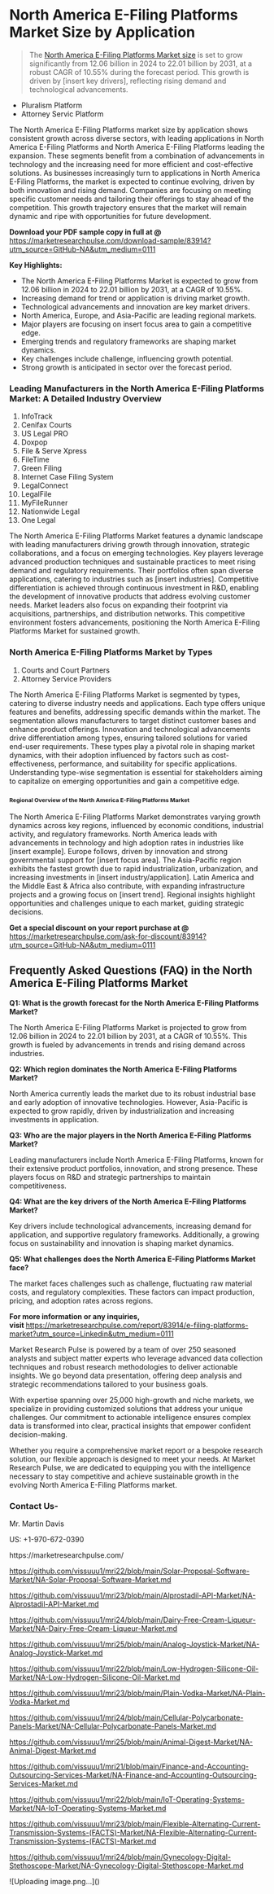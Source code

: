<h1>North America E-Filing Platforms Market&nbsp;Size by Application</h1><blockquote><p>The <a href="https://marketresearchpulse.com/download-sample/83914?utm_source=GitHub-NA&amp;utm_medium=0111">North America E-Filing Platforms Market size</a> is set to grow significantly from 12.06 billion in 2024 to 22.01 billion by 2031, at a robust CAGR of 10.55% during the forecast period. This growth is driven by [insert key drivers], reflecting rising demand and technological advancements.</p></blockquote><ul><li>Pluralism Platform<li> Attorney Servic Platform</li></ul><p>The North America E-Filing Platforms market size by application shows consistent growth across diverse sectors, with leading applications in North America E-Filing Platforms and North America E-Filing Platforms leading the expansion. These segments benefit from a combination of advancements in technology and the increasing need for more efficient and cost-effective solutions. As businesses increasingly turn to applications in North America E-Filing Platforms, the market is expected to continue evolving, driven by both innovation and rising demand. Companies are focusing on meeting specific customer needs and tailoring their offerings to stay ahead of the competition. This growth trajectory ensures that the market will remain dynamic and ripe with opportunities for future development.</p><p><strong>Download your PDF sample copy in full at @ </strong><a href="https://marketresearchpulse.com/download-sample/83914?utm_source=GitHub-NA&amp;utm_medium=0111">https://marketresearchpulse.com/download-sample/83914?utm_source=GitHub-NA&amp;utm_medium=0111</a></p><p><strong>Key Highlights: </strong></p><ul><li>The North America E-Filing Platforms Market is expected to grow from 12.06 billion in 2024 to 22.01 billion by 2031, at a CAGR of 10.55%.</li><li>Increasing demand for trend or application is driving market growth.</li><li>Technological advancements and innovation are key market drivers.</li><li>North America, Europe, and Asia-Pacific are leading regional markets.</li><li>Major players are focusing on insert focus area to gain a competitive edge.</li><li>Emerging trends and regulatory frameworks are shaping market dynamics.</li><li>Key challenges include challenge, influencing growth potential.</li><li>Strong growth is anticipated in sector over the forecast period.</li></ul><h3>Leading Manufacturers in the North America E-Filing Platforms Market: A Detailed Industry Overview</h3><ol><li>InfoTrack</li><li>Cenifax Courts</li><li>US Legal PRO</li><li>Doxpop</li><li>File & Serve Xpress</li><li>FileTime</li><li>Green Filing</li><li>Internet Case Filing System</li><li>LegalConnect</li><li>LegalFile</li><li>MyFileRunner</li><li>Nationwide Legal</li><li>One Legal</li></ol><div class="flex max-w-full flex-col flex-grow"><div class="min-h-8 text-message flex w-full flex-col items-end gap-2 whitespace-normal break-words [.text-message+&amp;]:mt-5" dir="auto" data-message-author-role="assistant" data-message-id="fd8432e4-4910-450d-b182-61b7bfb0a01f" data-message-model-slug="gpt-4o"><div class="flex w-full flex-col gap-1 empty:hidden first:pt-[3px]"><div class="markdown prose w-full break-words dark:prose-invert light"><p>The North America E-Filing Platforms Market features a dynamic landscape with leading manufacturers driving growth through innovation, strategic collaborations, and a focus on emerging technologies. Key players leverage advanced production techniques and sustainable practices to meet rising demand and regulatory requirements. Their portfolios often span diverse applications, catering to industries such as [insert industries]. Competitive differentiation is achieved through continuous investment in R&amp;D, enabling the development of innovative products that address evolving customer needs. Market leaders also focus on expanding their footprint via acquisitions, partnerships, and distribution networks. This competitive environment fosters advancements, positioning the North America E-Filing Platforms Market for sustained growth.</p></div></div></div></div><h3>North America E-Filing Platforms Market by Types</h3><ol><li>Courts and Court Partners<li> Attorney Service Providers</li></ol><div class="flex max-w-full flex-col flex-grow"><div class="min-h-8 text-message flex w-full flex-col items-end gap-2 whitespace-normal break-words [.text-message+&amp;]:mt-5" dir="auto" data-message-author-role="assistant" data-message-id="084470be-0bb7-4664-bddf-5156b4f41249" data-message-model-slug="gpt-4o-mini"><div class="flex w-full flex-col gap-1 empty:hidden first:pt-[3px]"><div class="markdown prose w-full break-words dark:prose-invert light"><p>The North America E-Filing Platforms Market is segmented by types, catering to diverse industry needs and applications. Each type offers unique features and benefits, addressing specific demands within the market. The segmentation allows manufacturers to target distinct customer bases and enhance product offerings. Innovation and technological advancements drive differentiation among types, ensuring tailored solutions for varied end-user requirements. These types play a pivotal role in shaping market dynamics, with their adoption influenced by factors such as cost-effectiveness, performance, and suitability for specific applications. Understanding type-wise segmentation is essential for stakeholders aiming to capitalize on emerging opportunities and gain a competitive edge.</p></div></div></div></div><h3><span style="font-size: 11px;">Regional Overview of the North America E-Filing Platforms Market</span></h3><div class="flex max-w-full flex-col flex-grow"><div class="min-h-8 text-message flex w-full flex-col items-end gap-2 whitespace-normal break-words [.text-message+&amp;]:mt-5" dir="auto" data-message-author-role="assistant" data-message-id="e9038762-ce64-4e30-91c9-9bd413514231" data-message-model-slug="gpt-4o-mini"><div class="flex w-full flex-col gap-1 empty:hidden first:pt-[3px]"><div class="markdown prose w-full break-words dark:prose-invert light"><p>The North America E-Filing Platforms Market demonstrates varying growth dynamics across key regions, influenced by economic conditions, industrial activity, and regulatory frameworks. North America leads with advancements in technology and high adoption rates in industries like [insert example]. Europe follows, driven by innovation and strong governmental support for [insert focus area]. The Asia-Pacific region exhibits the fastest growth due to rapid industrialization, urbanization, and increasing investments in [insert industry/application]. Latin America and the Middle East &amp; Africa also contribute, with expanding infrastructure projects and a growing focus on [insert trend]. Regional insights highlight opportunities and challenges unique to each market, guiding strategic decisions.</p></div></div></div></div><p><strong>Get a special discount on your report purchase at @ </strong><a href="https://marketresearchpulse.com/ask-for-discount/83914?utm_source=GitHub-NA&amp;utm_medium=0111">https://marketresearchpulse.com/ask-for-discount/83914?utm_source=GitHub-NA&amp;utm_medium=0111</a></p><h2>Frequently Asked Questions (FAQ) in the North America E-Filing Platforms Market</h2><p><strong>Q1: What is the growth forecast for the North America E-Filing Platforms Market?</strong></p><p>The North America E-Filing Platforms Market is projected to grow from 12.06 billion in 2024 to 22.01 billion by 2031, at a CAGR of 10.55%. This growth is fueled by advancements in trends and rising demand across industries.</p><p><strong>Q2: Which region dominates the North America E-Filing Platforms Market?</strong></p><p>North America currently leads the market due to its robust industrial base and early adoption of innovative technologies. However, Asia-Pacific is expected to grow rapidly, driven by industrialization and increasing investments in application.</p><p><strong>Q3: Who are the major players in the North America E-Filing Platforms Market?</strong></p><p>Leading manufacturers include North America E-Filing Platforms, known for their extensive product portfolios, innovation, and strong presence. These players focus on R&amp;D and strategic partnerships to maintain competitiveness.</p><p><strong>Q4: What are the key drivers of the North America E-Filing Platforms Market?</strong></p><p>Key drivers include technological advancements, increasing demand for application, and supportive regulatory frameworks. Additionally, a growing focus on sustainability and innovation is shaping market dynamics.</p><p><strong>Q5: What challenges does the North America E-Filing Platforms Market face?</strong></p><p>The market faces challenges such as challenge, fluctuating raw material costs, and regulatory complexities. These factors can impact production, pricing, and adoption rates across regions.</p><p><strong>For more information or any inquiries, visit&nbsp;</strong><a href="https://marketresearchpulse.com/report/83914/e-filing-platforms-market?utm_source=Linkedin&utm_medium=0111">https://marketresearchpulse.com/report/83914/e-filing-platforms-market?utm_source=Linkedin&utm_medium=0111</a></p><p>Market Research Pulse is powered by a team of over 250 seasoned analysts and subject matter experts who leverage advanced data collection techniques and robust research methodologies to deliver actionable insights. We go beyond data presentation, offering deep analysis and strategic recommendations tailored to your business goals.</p><p>With expertise spanning over 25,000 high-growth and niche markets, we specialize in providing customized solutions that address your unique challenges. Our commitment to actionable intelligence ensures complex data is transformed into clear, practical insights that empower confident decision-making.</p><p>Whether you require a comprehensive market report or a bespoke research solution, our flexible approach is designed to meet your needs. At Market Research Pulse, we are dedicated to equipping you with the intelligence necessary to stay competitive and achieve sustainable growth in the evolving North America E-Filing Platforms market.</p><h3><strong>Contact Us-</strong></h3><p>Mr. Martin Davis</p><p>US: +1-970-672-0390</p><p>https://marketresearchpulse.com/</p><p><a href="https://github.com/vissuuu1/mri22/blob/main/Solar-Proposal-Software-Market/NA-Solar-Proposal-Software-Market.md">https://github.com/vissuuu1/mri22/blob/main/Solar-Proposal-Software-Market/NA-Solar-Proposal-Software-Market.md</a></p><p><a href="https://github.com/vissuuu1/mri23/blob/main/Alprostadil-API-Market/NA-Alprostadil-API-Market.md">https://github.com/vissuuu1/mri23/blob/main/Alprostadil-API-Market/NA-Alprostadil-API-Market.md</a></p><p><a href="https://github.com/vissuuu1/mri24/blob/main/Dairy-Free-Cream-Liqueur-Market/NA-Dairy-Free-Cream-Liqueur-Market.md">https://github.com/vissuuu1/mri24/blob/main/Dairy-Free-Cream-Liqueur-Market/NA-Dairy-Free-Cream-Liqueur-Market.md</a></p><p><a href="https://github.com/vissuuu1/mri25/blob/main/Analog-Joystick-Market/NA-Analog-Joystick-Market.md">https://github.com/vissuuu1/mri25/blob/main/Analog-Joystick-Market/NA-Analog-Joystick-Market.md</a></p><p><a href="https://github.com/vissuuu1/mri22/blob/main/Low-Hydrogen-Silicone-Oil-Market/NA-Low-Hydrogen-Silicone-Oil-Market.md">https://github.com/vissuuu1/mri22/blob/main/Low-Hydrogen-Silicone-Oil-Market/NA-Low-Hydrogen-Silicone-Oil-Market.md</a></p><p><a href="https://github.com/vissuuu1/mri23/blob/main/Plain-Vodka-Market/NA-Plain-Vodka-Market.md">https://github.com/vissuuu1/mri23/blob/main/Plain-Vodka-Market/NA-Plain-Vodka-Market.md</a></p><p><a href="https://github.com/vissuuu1/mri24/blob/main/Cellular-Polycarbonate-Panels-Market/NA-Cellular-Polycarbonate-Panels-Market.md">https://github.com/vissuuu1/mri24/blob/main/Cellular-Polycarbonate-Panels-Market/NA-Cellular-Polycarbonate-Panels-Market.md</a></p><p><a href="https://github.com/vissuuu1/mri25/blob/main/Animal-Digest-Market/NA-Animal-Digest-Market.md">https://github.com/vissuuu1/mri25/blob/main/Animal-Digest-Market/NA-Animal-Digest-Market.md</a></p><p><a href="https://github.com/vissuuu1/mri21/blob/main/Finance-and-Accounting-Outsourcing-Services-Market/NA-Finance-and-Accounting-Outsourcing-Services-Market.md">https://github.com/vissuuu1/mri21/blob/main/Finance-and-Accounting-Outsourcing-Services-Market/NA-Finance-and-Accounting-Outsourcing-Services-Market.md</a></p><p><a href="https://github.com/vissuuu1/mri22/blob/main/IoT-Operating-Systems-Market/NA-IoT-Operating-Systems-Market.md">https://github.com/vissuuu1/mri22/blob/main/IoT-Operating-Systems-Market/NA-IoT-Operating-Systems-Market.md</a></p><p><a href="https://github.com/vissuuu1/mri23/blob/main/Flexible-Alternating-Current-Transmission-Systems-(FACTS)-Market/NA-Flexible-Alternating-Current-Transmission-Systems-(FACTS)-Market.md">https://github.com/vissuuu1/mri23/blob/main/Flexible-Alternating-Current-Transmission-Systems-(FACTS)-Market/NA-Flexible-Alternating-Current-Transmission-Systems-(FACTS)-Market.md</a></p><p><a href="https://github.com/vissuuu1/mri24/blob/main/Gynecology-Digital-Stethoscope-Market/NA-Gynecology-Digital-Stethoscope-Market.md">https://github.com/vissuuu1/mri24/blob/main/Gynecology-Digital-Stethoscope-Market/NA-Gynecology-Digital-Stethoscope-Market.md</a></p>
![Uploading image.png…]()
